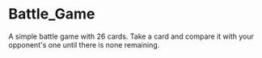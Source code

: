 # Battle_Game
A simple battle game with 26 cards. Take a card and compare it with your opponent's one until there is none remaining.
